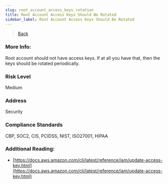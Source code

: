 ```yaml
---
slug: root_account_access_keys_rotation
title: Root Account Access Keys Should Be Rotated
sidebar_label: Root Account Access Keys Should Be Rotated
---
```

> [Back](../../iamcompliance)

### More Info:
Root account should not have access keys. If at all you have that, then the keys should be rotated periodically.

### Risk Level
Medium

### Address
Security

### Compliance Standards
CBP, SOC2, CIS, PCIDSS, NIST, ISO27001, HIPAA

### Additional Reading:
- [https://docs.aws.amazon.com/cli/latest/reference/iam/update-access-key.html](https://docs.aws.amazon.com/cli/latest/reference/iam/update-access-key.html) 
